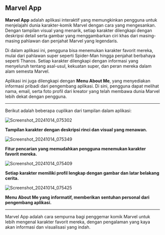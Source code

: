 <h2>Marvel App</h2>

**Marvel App** adalah aplikasi interaktif yang memungkinkan pengguna untuk menjelajahi dunia karakter-komik Marvel dengan cara yang mengesankan. Dengan tampilan visual yang menarik, setiap karakter dilengkapi dengan deskripsi detail serta gambar yang menggambarkan ciri khas dari masing-masing pahlawan dan penjahat Marvel yang legendaris.

Di dalam aplikasi ini, pengguna bisa menemukan karakter favorit mereka, mulai dari pahlawan super seperti Spider-Man hingga penjahat berbahaya seperti Thanos. Setiap karakter dilengkapi dengan informasi yang menyeluruh tentang asal-usul, kekuatan super, dan peran mereka dalam alam semesta Marvel.

Aplikasi ini juga dilengkapi dengan **Menu About Me**, yang menyediakan informasi pribadi dari pengembang aplikasi. Di sini, pengguna dapat melihat nama, email, serta foto profil dari kreator yang telah membawa dunia Marvel lebih dekat dengan pengguna.

---

Berikut adalah beberapa cuplikan dari tampilan dalam aplikasi:

![Screenshot_20241014_075302](https://github.com/user-attachments/assets/2e3006f1-ae7f-4ee5-ae5d-0daf223c3479)

**Tampilan karakter dengan deskripsi rinci dan visual yang menawan.**

![Screenshot_20241014_075349](https://github.com/user-attachments/assets/3c29241a-0728-43e3-92c6-83f3b12a1bf2)

**Fitur pencarian yang memudahkan pengguna menemukan karakter favorit mereka.**

![Screenshot_20241014_075409](https://github.com/user-attachments/assets/dceb0f9e-51ab-4bb4-8fc4-97ac95a94b74)

**Setiap karakter memiliki profil lengkap dengan gambar dan latar belakang cerita.**

![Screenshot_20241014_075425](https://github.com/user-attachments/assets/c41dfff7-e8dc-47f1-bf38-2fb0a2a04157)

**Menu About Me yang informatif, memberikan sentuhan personal dari pengembang aplikasi.**

---

Marvel App adalah cara sempurna bagi penggemar komik Marvel untuk lebih mengenal karakter favorit mereka, dengan pengalaman yang kaya akan informasi dan visualisasi yang indah.